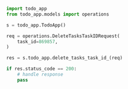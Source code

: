 <!-- Start SDK Example Usage -->


```python
import todo_app
from todo_app.models import operations

s = todo_app.TodoApp()

req = operations.DeleteTasksTaskIDRequest(
    task_id=869857,
)

res = s.todo_app.delete_tasks_task_id_(req)

if res.status_code == 200:
    # handle response
    pass
```
<!-- End SDK Example Usage -->